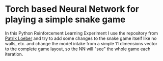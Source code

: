 # Torch based Neural Network for playing a simple snake game

In this Python Reinforcement Learning Experiment I use the repository from [Patrik Loeber](https://github.com/patrickloeber/snake-ai-pytorch) and try to add some changes to the snake game itself like no walls, etc. 
and change the model intake from a simple 11 dimensions vector to the complete game layout, so the NN will "see" the whole game each iteration.
